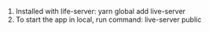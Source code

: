 1. Installed with life-server: yarn global add live-server
2. To start the app in local, run command: live-server public